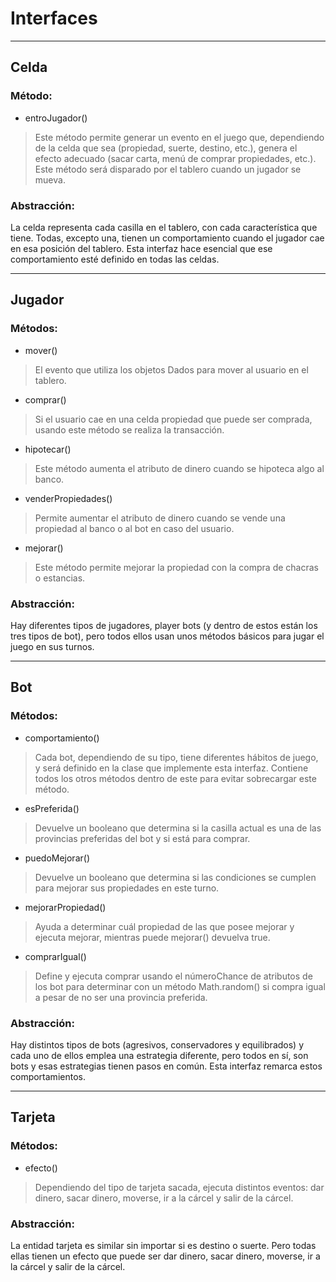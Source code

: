 # Interfaces
***
## Celda
### Método:
- entroJugador()
> Este método permite generar un evento en el juego que, dependiendo de la celda que sea (propiedad, suerte, destino, etc.), genera el efecto adecuado (sacar carta, menú de comprar propiedades, etc.). Este método será disparado por el tablero cuando un jugador se mueva.
### Abstracción:
La celda representa cada casilla en el tablero, con cada característica que tiene. Todas, excepto una, tienen un comportamiento cuando el jugador cae en esa posición del tablero. Esta interfaz hace esencial que ese comportamiento esté definido en todas las celdas.
***
## Jugador
### Métodos:
- mover()
> El evento que utiliza los objetos Dados para mover al usuario en el tablero.
- comprar()
> Si el usuario cae en una celda propiedad que puede ser comprada, usando este método se realiza la transacción.
- hipotecar()
> Este método aumenta el atributo de dinero cuando se hipoteca algo al banco.
- venderPropiedades()
> Permite aumentar el atributo de dinero cuando se vende una propiedad al banco o al bot en caso del usuario.
- mejorar()
> Este método permite mejorar la propiedad con la compra de chacras o estancias.
### Abstracción:
Hay diferentes tipos de jugadores, player bots (y dentro de estos están los tres tipos de bot), pero todos ellos usan unos métodos básicos para jugar el juego en sus turnos.
***
## Bot
### Métodos:
- comportamiento()
> Cada bot, dependiendo de su tipo, tiene diferentes hábitos de juego, y será definido en la clase que implemente esta interfaz. Contiene todos los otros métodos dentro de este para evitar sobrecargar este método.
- esPreferida()
> Devuelve un booleano que determina si la casilla actual es una de las provincias preferidas del bot y si está para comprar.
- puedoMejorar()
> Devuelve un booleano que determina si las condiciones se cumplen para mejorar sus propiedades en este turno.
- mejorarPropiedad()
> Ayuda a determinar cuál propiedad de las que posee mejorar y ejecuta mejorar, mientras puede mejorar() devuelva true.
- comprarIgual()
> Define y ejecuta comprar usando el númeroChance de atributos de los bot para determinar con un método Math.random() si compra igual a pesar de no ser una provincia preferida.
### Abstracción:
Hay distintos tipos de bots (agresivos, conservadores y equilibrados) y cada uno de ellos emplea una estrategia diferente, pero todos en sí, son bots y esas estrategias tienen pasos en común. Esta interfaz remarca estos comportamientos.
***
## Tarjeta
### Métodos:
- efecto()
> Dependiendo del tipo de tarjeta sacada, ejecuta distintos eventos: dar dinero, sacar dinero, moverse, ir a la cárcel y salir de la cárcel.
### Abstracción:
La entidad tarjeta es similar sin importar si es destino o suerte. Pero todas ellas tienen un efecto que puede ser dar dinero, sacar dinero, moverse, ir a la cárcel y salir de la cárcel.
